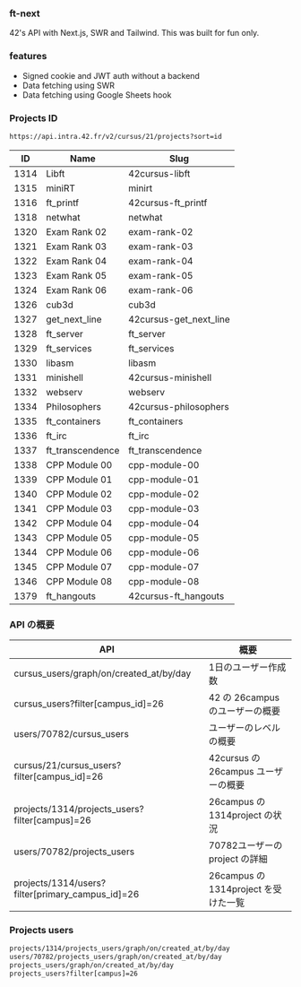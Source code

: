 ### ft-next

42's API with Next.js, SWR and Tailwind.
This was built for fun only.

### features

- Signed cookie and JWT auth without a backend
- Data fetching using SWR
- Data fetching using Google Sheets hook

### Projects ID

```sh
https://api.intra.42.fr/v2/cursus/21/projects?sort=id
```

| ID   | Name             | Slug                   |
|------|------------------|------------------------|
| 1314 | Libft            | 42cursus-libft         |
| 1315 | miniRT           | minirt                 |
| 1316 | ft_printf        | 42cursus-ft_printf     |
| 1318 | netwhat          | netwhat                |
| 1320 | Exam Rank 02     | exam-rank-02           |
| 1321 | Exam Rank 03     | exam-rank-03           |
| 1322 | Exam Rank 04     | exam-rank-04           |
| 1323 | Exam Rank 05     | exam-rank-05           |
| 1324 | Exam Rank 06     | exam-rank-06           |
| 1326 | cub3d            | cub3d                  |
| 1327 | get_next_line    | 42cursus-get_next_line |
| 1328 | ft_server        | ft_server              |
| 1329 | ft_services      | ft_services            |
| 1330 | libasm           | libasm                 |
| 1331 | minishell        | 42cursus-minishell     |
| 1332 | webserv          | webserv                |
| 1334 | Philosophers     | 42cursus-philosophers  |
| 1335 | ft_containers    | ft_containers          |
| 1336 | ft_irc           | ft_irc                 |
| 1337 | ft_transcendence | ft_transcendence       |
| 1338 | CPP Module 00    | cpp-module-00          |
| 1339 | CPP Module 01    | cpp-module-01          |
| 1340 | CPP Module 02    | cpp-module-02          |
| 1341 | CPP Module 03    | cpp-module-03          |
| 1342 | CPP Module 04    | cpp-module-04          |
| 1343 | CPP Module 05    | cpp-module-05          |
| 1344 | CPP Module 06    | cpp-module-06          |
| 1345 | CPP Module 07    | cpp-module-07          |
| 1346 | CPP Module 08    | cpp-module-08          |
| 1379 | ft_hangouts      | 42cursus-ft_hangouts   |


### API の概要

| API                                              | 概要                                 |
|--------------------------------------------------|--------------------------------------|
| cursus_users/graph/on/created_at/by/day          | 1日のユーザー作成数                  |
| cursus_users?filter[campus_id]=26                | 42 の 26campus のユーザーの概要      |
| users/70782/cursus_users                         | ユーザーのレベルの概要               |
| cursus/21/cursus_users?filter[campus_id]=26      | 42cursus の 26campus ユーザーの概要  |
| projects/1314/projects_users?filter[campus]=26   | 26campus の 1314project の状況       |
| users/70782/projects_users                       | 70782ユーザーの project の詳細       |
| projects/1314/users?filter[primary_campus_id]=26 | 26campus の 1314project を受けた一覧 |

### Projects users
```sh
projects/1314/projects_users/graph/on/created_at/by/day
users/70782/projects_users/graph/on/created_at/by/day
projects_users/graph/on/created_at/by/day
projects_users?filter[campus]=26
```
